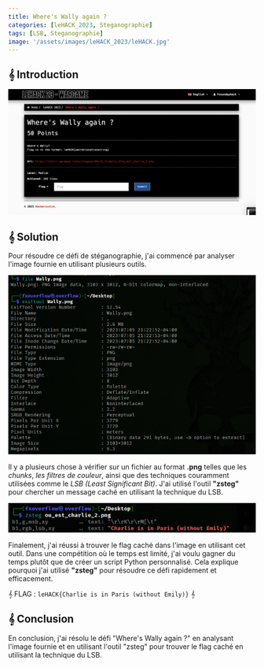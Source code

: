 ```yaml
---
title: Where's Wally again ?
categories: [leHACK_2023, Steganographie]
tags: [LSB, Steganographie]
image: '/assets/images/leHACK_2023/leHACK.jpg'
---
```


## 𝄞 Introduction

![Intro](/assets/images/leHACK_2023/steganography/Where's_Wally_Again/Intro.png)

## 𝄞 Solution

Pour résoudre ce défi de stéganographie, j'ai commencé par analyser l'image fournie en utilisant plusieurs outils.

![Analyse](/assets/images/leHACK_2023/steganography/Where's_Wally_Again/Analyse.png)

Il y a plusieurs chose à vérifier sur un fichier au format **.png** telles que les *chunks*, *les filtres de couleur*, ainsi que des techniques couramment utilisées comme le *LSB (Least Significant Bit)*. J'ai utilisé l'outil **"zsteg"** pour chercher un message caché en utilisant la technique du LSB. 

![Flag](/assets/images/leHACK_2023/steganography/Where's_Wally_Again/flag.png)

Finalement, j'ai réussi à trouver le flag caché dans l'image en utilisant cet outil. Dans une compétition où le temps est limité, j'ai voulu gagner du temps plutôt que de créer un script Python personnalisé. Cela explique pourquoi j'ai utilisé **"zsteg"** pour résoudre ce défi rapidement et efficacement.

𝄞 FLAG : `leHACK{Charlie is in Paris (without Emily)}` 𝄞 

## 𝄞 Conclusion
En conclusion, j'ai résolu le défi "Where's Wally again ?" en analysant l'image fournie et en utilisant l'outil "zsteg" pour trouver le flag caché en utilisant la technique du LSB.







